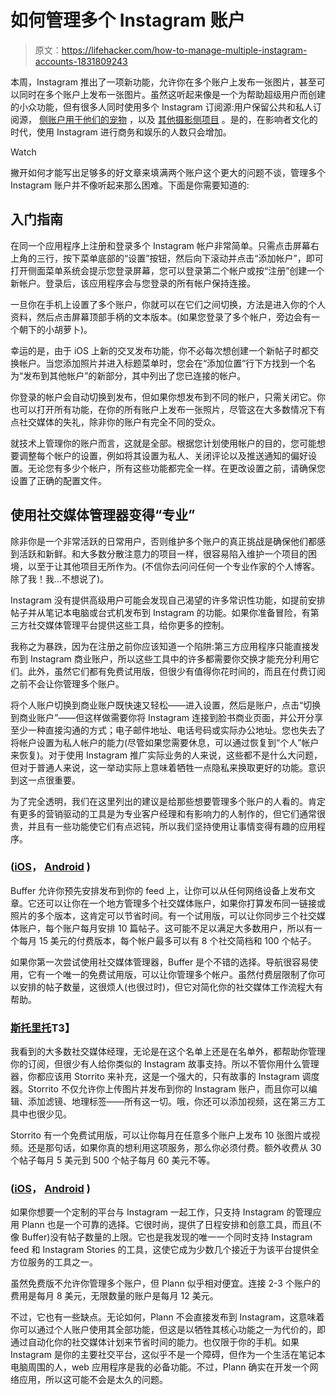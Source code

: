 # 如何管理多个 Instagram 账户

> 原文：<https://lifehacker.com/how-to-manage-multiple-instagram-accounts-1831809243>

本周，Instagram 推出了一项新功能，允许你在多个账户上发布一张图片，甚至可以同时在多个账户上发布一张图片。虽然这听起来像是一个为帮助超级用户而创建的小众功能，但有很多人同时使用多个 Instagram 订阅源:用户保留公共和私人订阅源， [侧账户用于他们的宠物](https://www.instagram.com/stupicklesthedog/) ，以及 [其他摄影侧项目](https://www.instagram.com/adultbathtime/) 。是的，在影响者文化的时代，使用 Instagram 进行商务和娱乐的人数只会增加。

Watch

撇开如何才能写出足够多的好文章来填满两个账户这个更大的问题不谈，管理多个 Instagram 账户并不像听起来那么困难。下面是你需要知道的:

## 入门指南

在同一个应用程序上注册和登录多个 Instagram 帐户非常简单。只需点击屏幕右上角的三行，按下菜单底部的“设置”按钮，然后向下滚动并点击“添加帐户”，即可打开侧面菜单系统会提示您登录屏幕，您可以登录第二个帐户或按“注册”创建一个新帐户。登录后，该应用程序会与您登录的所有帐户保持连接。

一旦你在手机上设置了多个账户，你就可以在它们之间切换，方法是进入你的个人资料，然后点击屏幕顶部手柄的文本版本。(如果您登录了多个帐户，旁边会有一个朝下的小胡萝卜)。

幸运的是，由于 iOS 上新的交叉发布功能，你不必每次想创建一个新帖子时都交换帐户。当您添加照片并进入标题菜单时，您会在“添加位置”行下方找到一个名为“发布到其他帐户”的新部分，其中列出了您已连接的帐户。

你登录的帐户会自动切换到发布，但如果你想发布到不同的帐户，只需关闭它。你也可以打开所有功能，在你的所有账户上发布一张照片，尽管这在大多数情况下有点社交媒体的失礼，除非你的账户有完全不同的受众。

就技术上管理你的账户而言，这就是全部。根据您计划使用帐户的目的，您可能想要调整每个帐户的设置，例如将其设置为私人、关闭评论以及推送通知的偏好设置。无论您有多少个帐户，所有这些功能都完全一样。在更改设置之前，请确保您设置了正确的配置文件。

## 使用社交媒体管理器变得“专业”

除非你是一个非常活跃的日常用户，否则维护多个账户的真正挑战是确保他们都感到活跃和新鲜。和大多数分散注意力的项目一样，很容易陷入维护一个项目的困境，以至于让其他项目无所作为。(不信你去问问任何一个专业作家的个人博客。除了我！我...不想说了)。

Instagram 没有提供高级用户可能会发现自己渴望的许多常识性功能，如提前安排帖子并从笔记本电脑或台式机发布到 Instagram 的功能。如果你准备冒险，有第三方社交媒体管理平台提供这些工具，给你更多的控制。

我称之为暴跌，因为在注册之前你应该知道一个陷阱:第三方应用程序只能直接发布到 Instagram 商业账户，所以这些工具中的许多都需要你交换才能充分利用它们。此外，虽然它们都有免费试用版，但很少有值得你花时间的，而且在付费订阅之前不会让你管理多个账户。

将个人账户切换到商业账户既快速又轻松——进入设置，然后是账户，点击“切换到商业账户”——但这样做需要你将 Instagram 连接到脸书商业页面，并公开分享至少一种直接沟通的方式；电子邮件地址、电话号码或实际办公地址。您也失去了将帐户设置为私人帐户的能力(尽管如果您需要休息，可以通过恢复到“个人”帐户来恢复)。对于使用 Instagram 推广实际业务的人来说，这些都不是什么大问题，但对于普通人来说，这一举动实际上意味着牺牲一点隐私来换取更好的功能。意识到这一点很重要。

为了完全透明，我们在这里列出的建议是给那些想要管理多个账户的人看的。肯定有更多的营销驱动的工具是为专业客户经理和有影响力的人制作的，但它们通常很贵，并且有一些功能使它们有点迟钝，所以我们坚持使用让事情变得有趣的应用程序。

### ([iOS](https://itunes.apple.com/us/app/buffer-for-social-media-twitter/id490474324?mt=8)， [Android](https://play.google.com/store/apps/details?id=org.buffer.android&hl=en) )

Buffer 允许你预先安排发布到你的 feed 上，让你可以从任何网络设备上发布文章。它还可以让你在一个地方管理多个社交媒体账户，如果你打算发布同一链接或照片的多个版本，这肯定可以节省时间。有一个试用版，可以让你同步三个社交媒体账户，每个账户每月安排 10 篇帖子。这可能不足以满足大多数用户，所以有一个每月 15 美元的付费版本，每个帐户最多可以有 8 个社交简档和 100 个帖子。

如果你第一次尝试使用社交媒体管理器，Buffer 是个不错的选择。导航很容易使用，它有一个唯一的免费试用版，可以让你管理多个帐户。虽然付费层限制了你可以安排的帖子数量，这很烦人(也很过时)，但它对简化你的社交媒体工作流程大有帮助。

### [斯托里托](https://storrito.com/)T3】

我看到的大多数社交媒体经理，无论是在这个名单上还是在名单外，都帮助你管理你的订阅，但很少有人给你类似的 Instagram 故事支持。所以不管你用什么管理器，你都应该用 Storrito 来补充，这是一个强大的，只有故事的 Instagram 调度器。Storrito 不仅允许你上传图片并发布到你的 Instagram 账户，而且你可以编辑、添加滤镜、地理标签——所有这一切。哦，你还可以添加视频，这在第三方工具中也很少见。

Storrito 有一个免费试用版，可以让你每月在任意多个账户上发布 10 张图片或视频。还是那句话，如果你真的想利用这项服务，那么你必须付费。额外收费从 30 个帖子每月 5 美元到 500 个帖子每月 60 美元不等。

### ([iOS](https://itunes.apple.com/us/app/plann-visual-planner-scheduler/id1106201141?ls=1&mt=8)， [Android](https://play.google.com/store/apps/details?id=com.webhaus.planyourgramScheduler&hl=e) )

如果你想要一个定制的平台与 Instagram 一起工作，只支持 Instagram 的管理应用 Plann 也是一个可靠的选择。它很时尚，提供了日程安排和创意工具，而且(不像 Buffer)没有帖子数量的上限。它也是我发现的唯一一个同时支持 Instagram feed 和 Instagram Stories 的工具，这使它成为少数几个接近于为该平台提供全方位服务的工具之一。

虽然免费版不允许你管理多个账户，但 Plann 似乎相对便宜。连接 2-3 个账户的费用是每月 8 美元，无限数量的账户是每月 12 美元。

不过，它也有一些缺点。无论如何，Plann 不会直接发布到 Instagram，这意味着你可以通过个人账户使用其全部功能，但这是以牺牲其核心功能之一为代价的，即通过自动化你的社交媒体计划来节省时间的能力。也仅限于你的手机。如果 Instagram 是你的主要社交平台，这似乎不是一个障碍，但作为一个生活在笔记本电脑周围的人，web 应用程序是我的必备功能。不过，Plann 确实在开发一个网络应用，所以这可能不会是太久的问题。